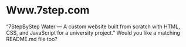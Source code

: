 # Www.7step.com
 “7StepByStep Water — A custom website built from scratch with HTML, CSS, and JavaScript for a university project.”  Would you like a matching README.md file too?
